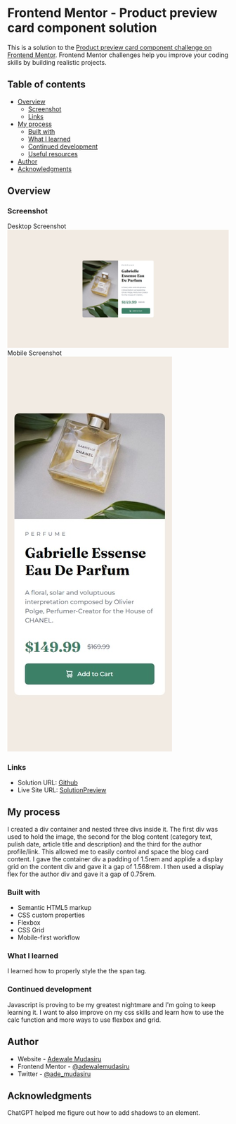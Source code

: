 # Frontend Mentor - Product preview card component solution

This is a solution to the [Product preview card component challenge on Frontend Mentor](https://www.frontendmentor.io/challenges/product-preview-card-component-GO7UmttRfa). Frontend Mentor challenges help you improve your coding skills by building realistic projects. 

 ## Table of contents

- [Overview](#overview)
  - [Screenshot](#screenshot)
  - [Links](#links)
- [My process](#my-process)
  - [Built with](#built-with)
  - [What I learned](#what-i-learned)
  - [Continued development](#continued-development)
  - [Useful resources](#useful-resources)
- [Author](#author)
- [Acknowledgments](#acknowledgments)

## Overview

### Screenshot

Desktop Screenshot
![Desktop Screenshot](./screenshots/desktop.jpeg)
Mobile Screenshot <br />
![Mobile Screenshot](./screenshots/mobile.jpeg)

### Links

- Solution URL: [Github](https://github.com/adewalemudasiru/Blog-Preview-Card)
- Live Site URL: [SolutionPreview](https://adewalemudasiru.github.io/Blog-Preview-Card/)

## My process

I created a div container and nested three divs inside it. The first div was used to hold the image, the second for the blog content (category text, pulish date, article title and description) and the third for the author profile/link. This allowed me to easily control and space the blog card content. I gave the container div a padding of 1.5rem and applide a display grid on the content div and gave it a gap of 1.568rem. I then used a display flex for the author div and gave it a gap of 0.75rem.

### Built with

- Semantic HTML5 markup
- CSS custom properties
- Flexbox
- CSS Grid
- Mobile-first workflow

### What I learned

I learned how to properly style the the span tag.

### Continued development

Javascript is proving to be my greatest nightmare and I'm going to keep learning it. I want to also improve on my css skills and learn how to use the calc function and more ways to use flexbox and grid.

## Author

- Website - [Adewale Mudasiru](https://www.your-site.com)
- Frontend Mentor - [@adewalemudasiru](https://www.frontendmentor.io/profile/adewalemudasiru)
- Twitter - [@ade_mudasiru](https://www.twitter.com/ade_mudasiru)

## Acknowledgments

ChatGPT helped me figure out how to add shadows to an element.
